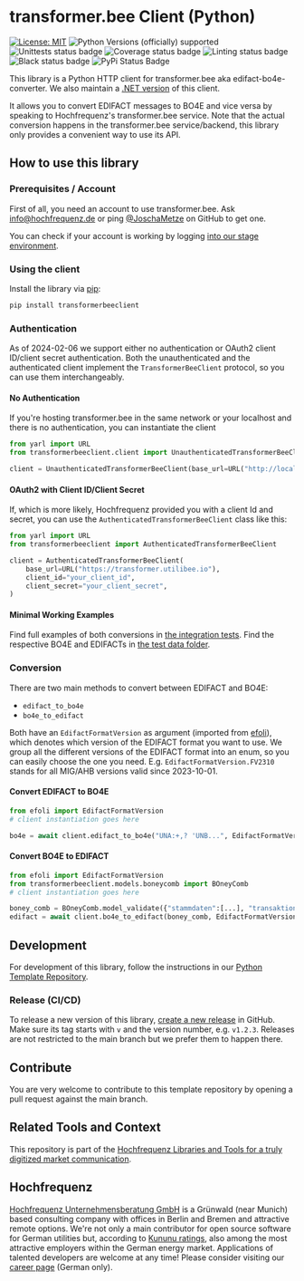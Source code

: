 # transformer.bee Client (Python)

[![License: MIT](https://img.shields.io/badge/License-MIT-yellow.svg)](https://opensource.org/licenses/MIT)
![Python Versions (officially) supported](https://img.shields.io/pypi/pyversions/transformerbeeclient.svg)
![Unittests status badge](https://github.com/Hochfrequenz/TransformerBeeClient.py/workflows/Unittests/badge.svg)
![Coverage status badge](https://github.com/Hochfrequenz/TransformerBeeClient.py/workflows/Coverage/badge.svg)
![Linting status badge](https://github.com/Hochfrequenz/TransformerBeeClient.py/workflows/Linting/badge.svg)
![Black status badge](https://github.com/Hochfrequenz/TransformerBeeClient.py/workflows/Formatting/badge.svg)
![PyPi Status Badge](https://img.shields.io/pypi/v/transformerbeeclient)

This library is a Python HTTP client for transformer.bee aka edifact-bo4e-converter.
We also maintain a [.NET version](https://github.com/Hochfrequenz/TransformerBeeClient.NET) of this client.

It allows you to convert EDIFACT messages to BO4E and vice versa by speaking to Hochfrequenz's transformer.bee service.
Note that the actual conversion happens in the transformer.bee service/backend, this library only provides a convenient way to use its API.

## How to use this library

### Prerequisites / Account

First of all, you need an account to use transformer.bee.
Ask info@hochfrequenz.de or ping [@JoschaMetze](https://github.com/joschametze) on GitHub to get one.

You can check if your account is working by logging [into our stage environment](https://transformerstage.utilibee.io/app/).

### Using the client
Install the library via [pip](https://pypi.org/project/transformerbeeclient/):
```bash
pip install transformerbeeclient
```

### Authentication
As of 2024-02-06 we support either no authentication or OAuth2 client ID/client secret authentication.
Both the unauthenticated and the authenticated client implement the `TransformerBeeClient` protocol, so you can use them interchangeably.

#### No Authentication
If you're hosting transformer.bee in the same network or your localhost and there is no authentication, you can instantiate the client
```python
from yarl import URL
from transformerbeeclient.client import UnauthenticatedTransformerBeeClient

client = UnauthenticatedTransformerBeeClient(base_url=URL("http://localhost:5021"))
```

#### OAuth2 with Client ID/Client Secret
If, which is more likely, Hochfrequenz provided you with a client Id and secret, you can use the `AuthenticatedTransformerBeeClient` class like this:
```python
from yarl import URL
from transformerbeeclient import AuthenticatedTransformerBeeClient

client = AuthenticatedTransformerBeeClient(
    base_url=URL("https://transformer.utilibee.io"),
    client_id="your_client_id",
    client_secret="your_client_secret",
)
```

#### Minimal Working Examples
Find full examples of both conversions in [the integration tests](integrationtests/test_conversion.py).
Find the respective BO4E and EDIFACTs in [the test data folder](integrationtests/TestEdifact).

### Conversion
There are two main methods to convert between EDIFACT and BO4E:
- `edifact_to_bo4e`
- `bo4e_to_edifact`

Both have an `EdifactFormatVersion` as argument (imported from [efoli](https://github.com/Hochfrequenz/efoli)), which denotes which version of the EDIFACT format you want to use.
We group all the different versions of the EDIFACT format into an enum, so you can easily choose the one you need.
E.g. `EdifactFormatVersion.FV2310` stands for all MIG/AHB versions valid since 2023-10-01.


#### Convert EDIFACT to BO4E
```python
from efoli import EdifactFormatVersion
# client instantiation goes here

bo4e = await client.edifact_to_bo4e("UNA:+,? 'UNB...", EdifactFormatVersion.FV2310)
```

#### Convert BO4E to EDIFACT
```python
from efoli import EdifactFormatVersion
from transformerbeeclient.models.boneycomb import BOneyComb
# client instantiation goes here

boney_comb = BOneyComb.model_validate({"stammdaten":[...], "transaktionsdaten":{...}})
edifact = await client.bo4e_to_edifact(boney_comb, EdifactFormatVersion.FV2310)
```

## Development
For development of this library, follow the instructions in our [Python Template Repository](https://github.com/Hochfrequenz/python_template_repository).

### Release (CI/CD)

To release a new version of this library, [create a new release](https://github.com/Hochfrequenz/TransformerBeeClient.py/releases/new) in GitHub.
Make sure its tag starts with `v` and the version number, e.g. `v1.2.3`.
Releases are not restricted to the main branch but we prefer them to happen there.

## Contribute
You are very welcome to contribute to this template repository by opening a pull request against the main branch.

## Related Tools and Context
This repository is part of the [Hochfrequenz Libraries and Tools for a truly digitized market communication](https://github.com/Hochfrequenz/digital_market_communication/).

## Hochfrequenz
[Hochfrequenz Unternehmensberatung GmbH](https://www.hochfrequenz.de) is a Grünwald (near Munich) based consulting company with offices in Berlin and Bremen and attractive remote options.
We're not only a main contributor for open source software for German utilities but, according to [Kununu ratings](https://www.kununu.com/de/hochfrequenz-unternehmensberatung1), also among the most attractive employers within the German energy market. Applications of talented developers are welcome at any time!
Please consider visiting our [career page](https://www.hochfrequenz.de/index.php/karriere/aktuelle-stellenausschreibungen/full-stack-entwickler) (German only).
